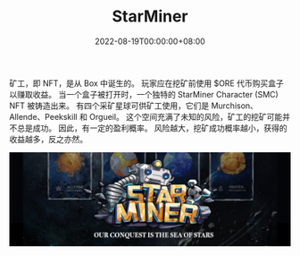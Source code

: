 ﻿---
title: "StarMiner"
description: "玩赚取 NFT 挖矿游戏
轻松有趣地赚取！"
date: 2022-08-19T00:00:00+08:00
lastmod: 2022-08-19T00:00:00+08:00
draft: false
authors: ["boogArno"]
featuredImage: "starminer.png"
tags: ["NFT Games","StarMiner"]
categories: ["nfts"]
nfts: ["NFT Games"]
blockchain: "BSC"
website: "https://dappradar.com/"
twitter: "https://twitter.com/StarMiner_io"
discord: ""
telegram: ""
github: "https://github.com/StarMinerIO"
youtube: ""
twitch: ""
facebook: ""
instagram: ""
reddit: ""
medium: ""
steam: ""
gitbook: ""
googleplay: ""
appstore: ""
status: "Live"
weight: 
lightgallery: true
toc: true
pinned: false
recommend: false
recommend1: false
---
矿工，即 NFT，是从 Box 中诞生的。 玩家应在挖矿前使用 $ORE 代币购买盒子以赚取收益。 当一个盒子被打开时，一个独特的 StarMiner Character (SMC) NFT 被铸造出来。
有四个采矿星球可供矿工使用，它们是 Murchison、Allende、Peekskill 和 Orgueil。
这个空间充满了未知的风险，矿工的挖矿可能并不总是成功。 因此，有一定的盈利概率。 风险越大，挖矿成功概率越小，获得的收益越多，反之亦然。

![1080x360](1080x360.jpg)